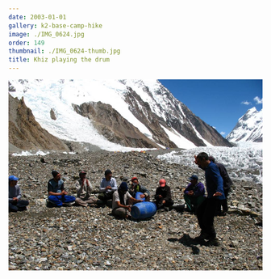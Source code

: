 ```yaml
---
date: 2003-01-01
gallery: k2-base-camp-hike
image: ./IMG_0624.jpg
order: 149
thumbnail: ./IMG_0624-thumb.jpg
title: Khiz playing the drum
---
```


![Khiz playing the drum](./IMG_0624.jpg)